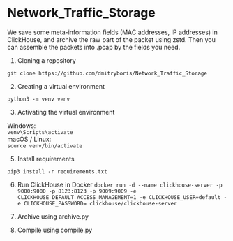 # Network_Traffic_Storage

We save some meta-information fields (MAC addresses, IP addresses) in ClickHouse, and archive the raw part of the packet using zstd.
Then you can assemble the packets into .pcap by the fields you need.

1. Cloning a repository

```git clone https://github.com/dmitryboris/Network_Traffic_Storage```

2. Creating a virtual environment

```python3 -m venv venv```

3. Activating the virtual environment

Windows:  
```venv\Scripts\activate```  
macOS / Linux:  
```source venv/bin/activate```

5. Install requirements

```pip3 install -r requirements.txt```

6. Run ClickHouse in Docker
   ```docker run -d --name clickhouse-server -p 9000:9000 -p 8123:8123 -p 9009:9009 -e CLICKHOUSE_DEFAULT_ACCESS_MANAGEMENT=1 -e CLICKHOUSE_USER=default -e CLICKHOUSE_PASSWORD= clickhouse/clickhouse-server```

8. Archive using archive.py
9. Compile using compile.py

